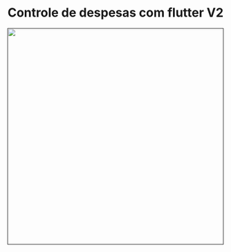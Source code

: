 <h1 align="center" >Controle de despesas com flutter V2</h1>

<p align="center"><a href="" target="_blank"><img src="https://drive.google.com/uc?export=view&id=1_YBMYr03NN6diUuy2QqVnd5Ik_DamSi5" width="500"></a></p>
